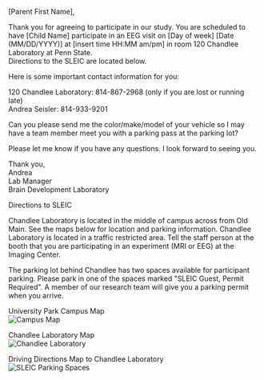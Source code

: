 [Parent First Name],

Thank you for agreeing to participate in our study. You are scheduled to have [Child Name] participate in an EEG visit on [Day of week] [Date (MM/DD/YYYY)] at [insert time HH:MM am/pm] in room 120 Chandlee Laboratory at Penn State.  
Directions to the SLEIC are located below.

Here is some important contact information for you:

120 Chandlee Laboratory: 814-867-2968  (only if you are lost or running late)  
Andrea Seisler: 814-933-9201

Can you please send me the color/make/model of your vehicle so I may have a team member meet you with a parking pass at the parking lot?  

Please let me know if you have any questions. I look forward to seeing you.

Thank you,  
Andrea   
Lab Manager  
Brain Development Laboratory  


Directions to SLEIC  

Chandlee Laboratory is located in the middle of campus across from Old Main. See the maps below for location and parking information. Chandlee Laboratory is located in a traffic restricted area. Tell the staff person at the booth that you are participating in an experiment (MRI or EEG) at the Imaging Center.  

The parking lot behind Chandlee has two spaces available for participant parking. Please park in one of the spaces marked "SLEIC Guest, Permit Required". A member of our research team will give you a parking permit when you arrive.  

University Park Campus Map  
![Campus Map](imgs/Campus_Map_Chandlee.jpg)

Chandlee Laboratory Map  
![Chandlee Laboratory](imgs/Campus_Map_Zoom_Chandlee.jpg)  

Driving Directions Map to Chandlee Laboratory  
![SLEIC Parking Spaces](imgs/SLEIC_Parking.jpg)  
